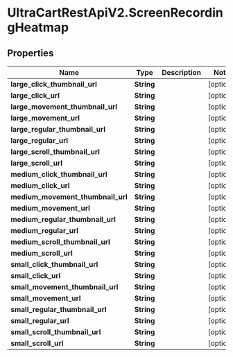 # UltraCartRestApiV2.ScreenRecordingHeatmap

## Properties
Name | Type | Description | Notes
------------ | ------------- | ------------- | -------------
**large_click_thumbnail_url** | **String** |  | [optional] 
**large_click_url** | **String** |  | [optional] 
**large_movement_thumbnail_url** | **String** |  | [optional] 
**large_movement_url** | **String** |  | [optional] 
**large_regular_thumbnail_url** | **String** |  | [optional] 
**large_regular_url** | **String** |  | [optional] 
**large_scroll_thumbnail_url** | **String** |  | [optional] 
**large_scroll_url** | **String** |  | [optional] 
**medium_click_thumbnail_url** | **String** |  | [optional] 
**medium_click_url** | **String** |  | [optional] 
**medium_movement_thumbnail_url** | **String** |  | [optional] 
**medium_movement_url** | **String** |  | [optional] 
**medium_regular_thumbnail_url** | **String** |  | [optional] 
**medium_regular_url** | **String** |  | [optional] 
**medium_scroll_thumbnail_url** | **String** |  | [optional] 
**medium_scroll_url** | **String** |  | [optional] 
**small_click_thumbnail_url** | **String** |  | [optional] 
**small_click_url** | **String** |  | [optional] 
**small_movement_thumbnail_url** | **String** |  | [optional] 
**small_movement_url** | **String** |  | [optional] 
**small_regular_thumbnail_url** | **String** |  | [optional] 
**small_regular_url** | **String** |  | [optional] 
**small_scroll_thumbnail_url** | **String** |  | [optional] 
**small_scroll_url** | **String** |  | [optional] 


